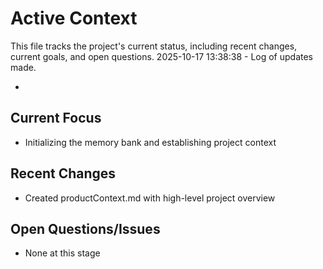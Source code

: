 # Active Context

This file tracks the project's current status, including recent changes, current goals, and open questions.
2025-10-17 13:38:38 - Log of updates made.

*

## Current Focus

*   Initializing the memory bank and establishing project context

## Recent Changes

*   Created productContext.md with high-level project overview

## Open Questions/Issues

*   None at this stage